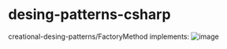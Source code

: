 # desing-patterns-csharp

creational-desing-patterns/FactoryMethod implements:
![image](https://user-images.githubusercontent.com/33583484/174112461-e423e607-ef7a-40fc-b7f4-3c4e9efc3ca5.png)
